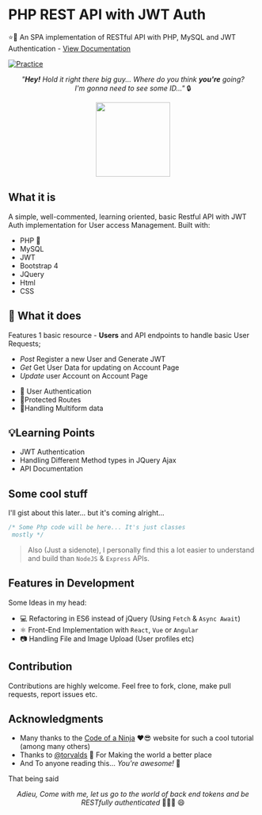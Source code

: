 # PHP REST API with JWT Auth

⭐️🔏 An SPA implementation of RESTful API with PHP, MySQL and JWT Authentication - [View Documentation](https://github.com/bankole2000/php-rest-jwt/blob/master/README.md)

[![Practice](https://img.shields.io/badge/Practice-PHP-purple.svg)]()

_<p align="center">"**Hey!** Hold it right there big guy... Where do you think **you're** going? <br> I'm gonna need to see some ID..."_ 🔒 </p>

<div align="center" style="text-align:center; margin:auto;">
<img align="center" src="https://i.imgur.com/vPi4U6K.png" width="150"/>
</div>

## What it is

A simple, well-commented, learning oriented, basic Restful API with JWT Auth implementation for User access Management. Built with:

- PHP 🐘
- MySQL
- JWT
- Bootstrap 4
- JQuery
- Html
- CSS

## :electric_plug: What it does
Features 1 basic resource - **Users** and API endpoints to handle basic User Requests;
- _Post_ Register a new User and Generate JWT
- _Get_ Get User Data for updating on Account Page
- _Update_ user Account on Account Page 
* 🙎 User Authentication
* 🔏Protected Routes
* 📃Handling Multiform data

## 💡Learning Points

- JWT Authentication
- Handling Different Method types in JQuery Ajax
- API Documentation

## Some cool stuff

I'll gist about this later... but it's coming alright...

```php
/* Some Php code will be here... It's just classes 
 mostly */
```

> Also (Just a sidenote), I personally find this a lot easier to understand and build than `NodeJS` & `Express` APIs.

## Features in Development
Some Ideas in my head: 

* 💻 Refactoring in ES6 instead of jQuery (Using `Fetch` & `Async Await`) 
* ⚛️ Front-End Implementation with `React`, `Vue` or `Angular`
* 📷 Handling File and Image Upload (User profiles etc) 

## Contribution

Contributions are highly welcome. Feel free to fork, clone, make pull requests, report issues etc.

## Acknowledgments
- Many thanks to the [Code of a Ninja](https://www.codeofaninja.com) ❤️😎  website for such a cool tutorial (among many others)
- Thanks to [@torvalds](https://github.com/torvalds) 🙏 For Making the world a better place
- And To anyone reading this... _You're awesome!_ 👊

That being said
_<p align="center">Adieu, Come with me, let us go to the world of back end tokens and be RESTfully authenticated_  🕺🔏🚪 😄</p>
